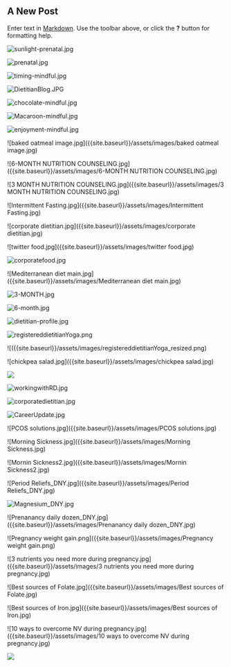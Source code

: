 ## A New Post

Enter text in [Markdown](http://daringfireball.net/projects/markdown/). Use the toolbar above, or click the **?** button for formatting help.

![sunlight-prenatal.jpg]({{site.baseurl}}/assets/images/sunlight-prenatal.jpg)

![prenatal.jpg]({{site.baseurl}}/assets/images/prenatal.jpg)

![timing-mindful.jpg]({{site.baseurl}}/assets/images/timing-mindful.jpg)

![DietitianBlog.JPG]({{site.baseurl}}/assets/images/DietitianBlog.JPG)

![chocolate-mindful.jpg]({{site.baseurl}}/assets/images/chocolate-mindful.jpg)

![Macaroon-mindful.jpg]({{site.baseurl}}/assets/images/Macaroon-mindful.jpg)

![enjoyment-mindful.jpg]({{site.baseurl}}/assets/images/enjoyment-mindful.jpg)

![baked oatmeal image.jpg]({{site.baseurl}}/assets/images/baked oatmeal image.jpg)

![6-MONTH NUTRITION COUNSELING.jpg]({{site.baseurl}}/assets/images/6-MONTH NUTRITION COUNSELING.jpg)

![3 MONTH NUTRITION COUNSELING.jpg]({{site.baseurl}}/assets/images/3 MONTH NUTRITION COUNSELING.jpg)

![Intermittent Fasting.jpg]({{site.baseurl}}/assets/images/Intermittent Fasting.jpg)

![corporate dietitian.jpg]({{site.baseurl}}/assets/images/corporate dietitian.jpg)

![twitter food.jpg]({{site.baseurl}}/assets/images/twitter food.jpg)

![corporatefood.jpg]({{site.baseurl}}/assets/images/corporatefood.jpg)

![Mediterranean diet main.jpg]({{site.baseurl}}/assets/images/Mediterranean diet main.jpg)

![3-MONTH.jpg]({{site.baseurl}}/assets/images/3-MONTH.jpg)

![6-month.jpg]({{site.baseurl}}/assets/images/6-month.jpg)

![dietitian-profile.jpg]({{site.baseurl}}/assets/images/dietitian-profile.jpg)

![registereddietitianYoga.png]({{site.baseurl}}/assets/images/registereddietitianYoga.png)

![({{site.baseurl}}/assets/images/registereddietitianYoga_resized.png)

![chickpea salad.jpg]({{site.baseurl}}/assets/images/chickpea salad.jpg)

![]({{site.baseurl}}/assets/images/chickpea%20salad%20prep.jpg)

![workingwithRD.jpg]({{site.baseurl}}/assets/images/workingwithRD.jpg)

![corporatedietitian.jpg]({{site.baseurl}}/assets/images/corporatedietitian.jpg)

![CareerUpdate.jpg]({{site.baseurl}}/assets/images/CareerUpdate.jpg)

![PCOS solutions.jpg]({{site.baseurl}}/assets/images/PCOS solutions.jpg)

![Morning Sickness.jpg]({{site.baseurl}}/assets/images/Morning Sickness.jpg)

![Mornin Sickness2.jpg]({{site.baseurl}}/assets/images/Mornin Sickness2.jpg)

![Period Reliefs_DNY.jpg]({{site.baseurl}}/assets/images/Period Reliefs_DNY.jpg)

![Magnesium_DNY.jpg]({{site.baseurl}}/assets/images/Magnesium_DNY.jpg)

![Prenanancy daily dozen_DNY.jpg]({{site.baseurl}}/assets/images/Prenanancy daily dozen_DNY.jpg)

![Pregnancy weight gain.png]({{site.baseurl}}/assets/images/Pregnancy weight gain.png)

![3 nutrients you need more during pregnancy.jpg]({{site.baseurl}}/assets/images/3 nutrients you need more during pregnancy.jpg)

![Best sources of Folate.jpg]({{site.baseurl}}/assets/images/Best sources of Folate.jpg)

![Best sources of Iron.jpg]({{site.baseurl}}/assets/images/Best sources of Iron.jpg)

![10 ways to overcome NV during pregnancy.jpg]({{site.baseurl}}/assets/images/10 ways to overcome NV during pregnancy.jpg)

![]({{site.baseurl}}/assets/images/home%20remedies%20for%20leg%20cramps%20during%20pregnancy.jpg)
